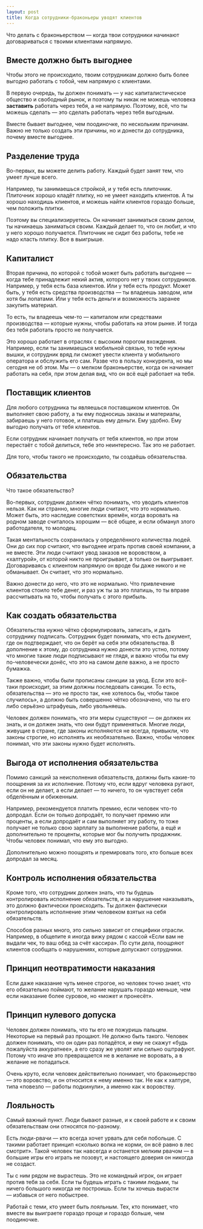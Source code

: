 ```yaml
---
layout: post
title: Когда сотрудники-браконьеры уводят клиентов
---
```


Что делать с браконьерством — когда твои сотрудники начинают договариваться с твоими клиентами напрямую.

## Вместе должно быть выгоднее

Чтобы этого не происходило, твоим сотрудникам должно быть более выгодно работать с тобой, чем напрямую с клиентами.

В первую очередь, ты должен понимать — у нас капиталистическое общество и свободный рынок, и поэтому ты никак не можешь человека **заставить** работать через тебя, а не напрямую. Поэтому, всё, что ты можешь сделать — это сделать работать через тебя выгодным.

Вместе бывает выгоднее, чем поодиночке, по нескольким причинам. Важно не только создать эти причины, но и донести до сотрудника, почему вместе выгоднее.

## Разделение труда

Во-первых, вы можете делить работу. Каждый будет занят тем, что умеет лучше всего.

Например, ты занимаешься стройкой, и у тебя есть плиточник. Плиточник хорошо кладёт плитку, но не умеет находить клиентов. А ты хорошо находишь клиентов, и можешь найти клиентов гораздо больше, чем положить плитки.

Поэтому вы специализируетесь. Он начинает заниматься своим делом, ты начинаешь заниматься своим. Каждый делает то, что он любит, и что у него хорошо получается. Плиточник не сидит без работы, тебе не надо класть плитку. Все в выигрыше.

## Капиталист

Вторая причина, по которой с тобой может быть работать выгоднее — когда тебе принадлежит некий актив, которого нет у твоих сотрудников. Например, у тебя есть база клиентов. Или у тебя есть продукт. Может быть, у тебя есть средства производства — ты владеешь заводом, или хотя бы лопатами. Или у тебя есть деньги и возможность заранее закупить материал.

То есть, ты владеешь чем-то — капиталом или средствами производства — которые нужны, чтобы работать на этом рынке. И тогда без тебя работать просто не получается.

Это хорошо работает в отраслях с высоким порогом вхождения. Например, если ты занимаешься мобильной связью, то тебе нужны вышки, и сотрудник вряд ли сможет увести клиента у мобильного оператора и обслужить его сам. Разве что в пользу конкурента, но мы сегодня не об этом. Мы — о мелком браконьерстве, когда он начинает работать на себя, при этом делая вид, что он всё ещё работает на тебя.

## Поставщик клиентов

Для любого сотрудника ты являешься поставщиком клиентов. Он выполняет свою работу, а ты ему подносишь заказы и материалы, забираешь у него готовое, и платишь ему деньги. Ему удобно. Ему выгодно получать от тебя клиентов.

Если сотрудник начинает получать от тебя клиентов, но при этом перестаёт с тобой делиться, тебе это неинтересно. Так это не работает.

Для того, чтобы такого не происходило, ты создаёшь обязательства.

## Обязательства

Что такое обязательство?

Во-первых, сотрудник должен чётко понимать, что уводить клиентов нельзя. Как ни странно, многие люди считают, что это нормально. Может быть, это наследие советстких времён, когда воровать на родном заводе считалось хорошим — всё общее, и если обманул злого работодателя, то молодец.

Такая ментальность сохранилась у определённого количества людей. Они до сих пор считают, что выгоднее играть против своей компании, а не вместе. Эти люди считают увод заказов не воровством, а «халтурой», от которой никто не проигрывает, а только он выигрывает. Договариваясь с клиентом напрямую он вроде бы даже никого и не обманывает. Он считает, что это нормально.

Важно донести до него, что это не нормально. Что привлечение клиентов стоило тебе денег, и раз уж ты за это платишь, то ты вправе рассчитывать на то, чтобы получать с этого прибыль.

## Как создать обязательства

Обязательства нужно чётко сформулировать, записать, и дать сотруднику подписать. Сотрудник будет понимать, что есть документ, где он подтверждает, что он берёт на себя эти обязательства. В дополнение к этому, до сотрудника нужно донести это устно, потому что многие такие люди подписывают не глядя, и важно чтобы ты ему по-человечески донёс, что это на самом деле важно, а не просто бумажка.

Также важно, чтобы были прописаны санкции за увод. Если это всё-таки происходит, за этим должны последовать санкции. То есть, обязательства — это не просто так, «не хотелось бы, чтобы такое случилось», а должно быть совершенно чётко обозначено, что ты его либо серьёзно штрафуешь, либо увольняешь.

Человек должен понимать, что эти меры существуют — он должен их знать, и он должен знать, что они будут применяться. Многие люди, живущие в стране, где законы исполняются не всегда, привыкли, что законы строгие, но исполнять их необязательно. Важно, чтобы человек понимал, что эти законы нужно будет исполнять.

## Выгода от исполнения обязательства

Помимо санкций за неисполнения обязательств, должны быть какие-то поощрения за их исполнение. Потому что, если вдруг человека ругают, если он не делает, а если делает — то ничего, то он чувствует себя обделённым и обиженным.

Например, рекомендуется платить премию, если человек что-то допродал. Если он только допродаёт, то получает премию или проценты, а если допродаёт и сам выполняет эту работу, то тоже получает не только свою зарплату за выполнение работы, а ещё и дополнительно те проценты, которые мог бы получить продажник. Чтобы человек понимал, что ему это выгодно.

Дополнительно можно поощрять и премировать того, кто больше всех допродал за месяц.

## Контроль исполнения обязательства

Кроме того, что сотрудник должен знать, что ты будешь контролировать исполнение обязательств, и за нарушение наказывать, это должно фактически происходить. Ты должен фактически контролировать исполнение этим человеком взятых на себя обязательств.

Способов разных много, это сильно зависит от специфики отрасли. Например, в общепите я иногда вижу рядом с кассой «Если вам не выдали чек, то ваш обед за счёт кассира». По сути дела, поощряют клиентов сообщать о нарушениях, которые допускают сотрудники.

## Принцип неотвратимости наказания

Если даже наказание чуть менее строгое, но человек точно знает, что его обязательно поймают, то желание нарушать гораздо меньше, чем если наказание более суровое, но «может и пронесёт».

## Принцип нулевого допуска

Человек должен понимать, что ты его не пожуришь пальцем. Некоторые на первый раз прощают. Не должно быть такого. Человек должен понимать, что он один раз попадётся, и ему не скажут «будь пожалуйста аккуратнее», а его сразу же уволят или сильно оштрафуют. Потому что иначе это превращается не в желание не воровать, а в желание не попадаться.

Очень круто, если человек действительно понимает, что браконьерство — это воровство, и он относится к нему именно так. Не как к халтуре, типа «повезло — работы подкинули», а именно как к воровству.

## Лояльность

Самый важный пункт. Люди бывают разные, и к своей работе и к своим обязательствам они относятся по-разному.

Есть люди-рвачи — кто всегда хочет урвать для себя побольше. С такими работает принцип «сколько волка не корми, он всё равно в лес смотрит». Такой человек так навсегда и останется мелким рвачом — в большие игры его играть не позовут, и настоящего доверия он никогда не создаст.

Ты с ним рядом не вырастешь. Это не командный игрок, он играет против тебя за себя. Если ты будешь играть с такими людьми, ты ничего большого никогда не построишь. Если ты хочешь вырасти — избавься от него побыстрее.

Работай с теми, кто умеет быть лояльным. Тех, кто понимает, что вместе вы выиграете гораздо проще и гораздо больше, чем поодиночке.